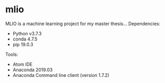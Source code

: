 # mlio
MLIO is a machine learning project for my master thesis...
Dependencies:
- Python v3.7.3
- conda 4.7.5
- pip 19.0.3

Tools:
- Atom IDE
- Anaconda 2019.03
- Anaconda Command line client (version 1.7.2)
